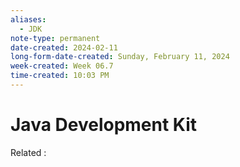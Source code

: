 ```yaml
---
aliases:
  - JDK
note-type: permanent
date-created: 2024-02-11
long-form-date-created: Sunday, February 11, 2024
week-created: Week 06.7
time-created: 10:03 PM
---
```


# Java Development Kit

Related :
